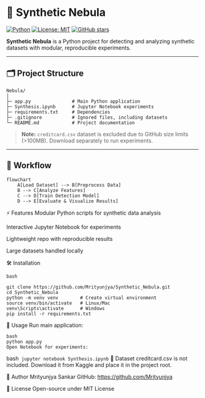 # 🚀 Synthetic Nebula

[![Python](https://img.shields.io/badge/Python-3.9%2B-blue?logo=python)](https://www.python.org/)
[![License: MIT](https://img.shields.io/badge/License-MIT-green.svg)](LICENSE)
[![GitHub stars](https://img.shields.io/github/stars/Mrityunjya/Synthetic_Nebula?style=social)](https://github.com/Mrityunjya/Synthetic_Nebula/stargazers)

**Synthetic Nebula** is a Python project for detecting and analyzing synthetic datasets with modular, reproducible experiments.

---

## 🗂️ Project Structure
```
Nebula/
│
├─ app.py               # Main Python application
├─ Synthesis.ipynb      # Jupyter Notebook experiments
├─ requirements.txt     # Dependencies
├─ .gitignore           # Ignored files, including datasets
└─ README.md            # Project documentation
```
> **Note:** `creditcard.csv` dataset is excluded due to GitHub size limits (>100MB). Download separately to run experiments.

---

## 🧩 Workflow

```mermaid
flowchart 
    A[Load Dataset] --> B[Preprocess Data]
    B --> C[Analyze Features]
    C --> D[Train Detection Model]
    D --> E[Evaluate & Visualize Results]
```
⚡ Features
Modular Python scripts for synthetic data analysis

Interactive Jupyter Notebook for experiments

Lightweight repo with reproducible results

Large datasets handled locally

🛠️ Installation
```
bash

git clone https://github.com/Mrityunjya/Synthetic_Nebula.git
cd Synthetic_Nebula
python -m venv venv        # Create virtual environment
source venv/bin/activate   # Linux/Mac
venv\Scripts\activate      # Windows
pip install -r requirements.txt
```
🚀 Usage
Run main application:
```
bash
python app.py
Open Notebook for experiments:
```
bash```
jupyter notebook Synthesis.ipynb```
📁 Dataset
creditcard.csv is not included. Download it from Kaggle and place it in the project root.

🌟 Author
Mrityunjya Sankar
GitHub: https://github.com/Mrityunjya

📜 License
Open-source under MIT License
